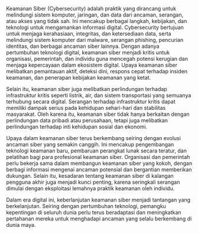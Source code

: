 Keamanan Siber (Cybersecurity) adalah praktik yang dirancang untuk melindungi sistem komputer, jaringan, dan data dari ancaman, serangan, atau akses yang tidak sah. Ini mencakup berbagai langkah, kebijakan, dan teknologi untuk mengamankan informasi digital. Cybersecurity bertujuan untuk menjaga kerahasiaan, integritas, dan ketersediaan data, serta melindungi sistem komputer dari malware, serangan phishing, pencurian identitas, dan berbagai ancaman siber lainnya. Dengan adanya pertumbuhan teknologi digital, keamanan siber menjadi kritis untuk organisasi, pemerintah, dan individu guna mencegah potensi kerugian dan menjaga kepercayaan dalam ekosistem digital. Upaya keamanan siber melibatkan pemantauan aktif, deteksi dini, respons cepat terhadap insiden keamanan, dan penerapan kebijakan keamanan yang ketat.


Selain itu, keamanan siber juga melibatkan perlindungan terhadap infrastruktur kritis seperti listrik, air, dan sistem transportasi yang semuanya terhubung secara digital. Serangan terhadap infrastruktur kritis dapat memiliki dampak serius pada kehidupan sehari-hari dan stabilitas masyarakat. Oleh karena itu, keamanan siber tidak hanya berkaitan dengan perlindungan data pribadi atau perusahaan, tetapi juga melibatkan perlindungan terhadap inti kehidupan sosial dan ekonomi.

Upaya dalam keamanan siber terus berkembang seiring dengan evolusi ancaman siber yang semakin canggih. Ini mencakup pengembangan teknologi keamanan baru, pembaruan perangkat lunak secara teratur, dan pelatihan bagi para profesional keamanan siber. Organisasi dan pemerintah perlu bekerja sama dalam membangun keamanan siber yang kokoh, dengan berbagi informasi mengenai ancaman potensial dan bergantian memberikan dukungan. Selain itu, kesadaran tentang keamanan siber di kalangan pengguna akhir juga menjadi kunci penting, karena seringkali serangan dimulai dengan eksploitasi lemahnya praktik keamanan oleh individu.

Dalam era digital ini, keberlanjutan keamanan siber menjadi tantangan yang berkelanjutan. Seiring dengan pertumbuhan teknologi, pemangku kepentingan di seluruh dunia perlu terus beradaptasi dan meningkatkan pertahanan mereka untuk menghadapi ancaman yang selalu berkembang di dunia maya.







